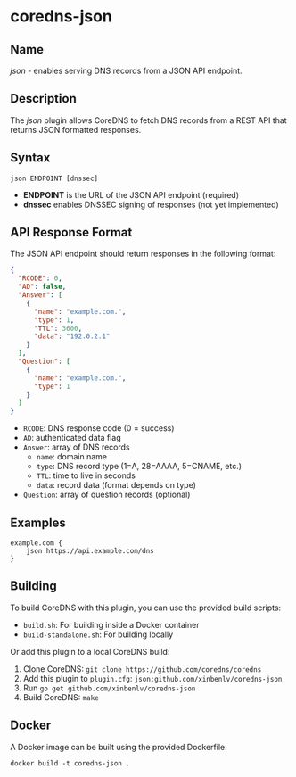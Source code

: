 # coredns-json

## Name

*json* - enables serving DNS records from a JSON API endpoint.

## Description

The *json* plugin allows CoreDNS to fetch DNS records from a REST API that returns JSON formatted responses.

## Syntax

```
json ENDPOINT [dnssec]
```

* **ENDPOINT** is the URL of the JSON API endpoint (required)
* **dnssec** enables DNSSEC signing of responses (not yet implemented)

## API Response Format

The JSON API endpoint should return responses in the following format:

```json
{
  "RCODE": 0,
  "AD": false,
  "Answer": [
    {
      "name": "example.com.",
      "type": 1,
      "TTL": 3600,
      "data": "192.0.2.1"
    }
  ],
  "Question": [
    {
      "name": "example.com.",
      "type": 1
    }
  ]
}
```

- `RCODE`: DNS response code (0 = success)
- `AD`: authenticated data flag
- `Answer`: array of DNS records
  - `name`: domain name
  - `type`: DNS record type (1=A, 28=AAAA, 5=CNAME, etc.)
  - `TTL`: time to live in seconds
  - `data`: record data (format depends on type)
- `Question`: array of question records (optional)

## Examples

```
example.com {
    json https://api.example.com/dns
}
```

## Building

To build CoreDNS with this plugin, you can use the provided build scripts:

- `build.sh`: For building inside a Docker container
- `build-standalone.sh`: For building locally

Or add this plugin to a local CoreDNS build:

1. Clone CoreDNS: `git clone https://github.com/coredns/coredns`
2. Add this plugin to `plugin.cfg`: `json:github.com/xinbenlv/coredns-json`
3. Run `go get github.com/xinbenlv/coredns-json`
4. Build CoreDNS: `make`

## Docker

A Docker image can be built using the provided Dockerfile:

```
docker build -t coredns-json .
``` 